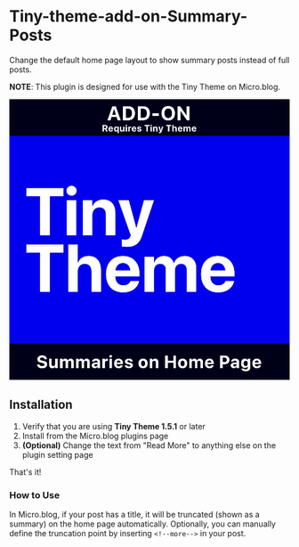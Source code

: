 # Tiny-theme-add-on-Summary-Posts
Change the default home page layout to show summary posts instead of full posts.

**NOTE**: This plugin is designed for use with the Tiny Theme on Micro.blog.

![Tiny Theme Summary Posts](https://github.com/MattSLangford/Tiny-theme-add-on-Summary-Posts/blob/main/screenshot.jpg?raw=true)

## Installation

1. Verify that you are using **Tiny Theme 1.5.1** or later
2. Install from the Micro.blog plugins page
3. **(Optional)** Change the text from "Read More" to anything else on the plugin setting page

That's it!

### How to Use

In Micro.blog, if your post has a title, it will be truncated (shown as a summary) on the home page automatically. Optionally, you can manually define the truncation point by inserting `<!--more-->` in your post.
